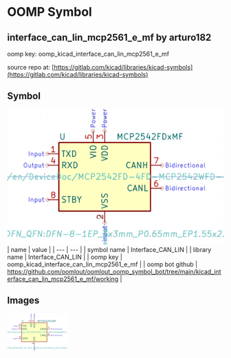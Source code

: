 # OOMP Symbol  
## interface_can_lin_mcp2561_e_mf  by arturo182  
  
oomp key: oomp_kicad_interface_can_lin_mcp2561_e_mf  
  
source repo at: [https://gitlab.com/kicad/libraries/kicad-symbols](https://gitlab.com/kicad/libraries/kicad-symbols)  
## Symbol  
  
[![working.png](working_600.png)](working.png)  
| name | value | 
| --- | --- | 
| symbol name | Interface_CAN_LIN | 
| library name | Interface_CAN_LIN | 
| oomp key | oomp_kicad_interface_can_lin_mcp2561_e_mf | 
| oomp bot github | https://github.com/oomlout/oomlout_oomp_symbol_bot/tree/main/kicad_interface_can_lin_mcp2561_e_mf/working | 
## Images  
  
[![working.png](working_140.png)](working.png)  
